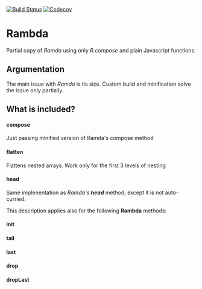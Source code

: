 [![Build Status](https://travis-ci.org/selfrefactor/ils.svg?branch=master)](https://travis-ci.org/selfrefactor/rambda)
[![Codecov](https://img.shields.io/codecov/c/github/selfrefactor/ils.svg)](https://codecov.io/gh/selfrefactor/rambda)

# Rambda

Partial copy of *Ramda* using only *R.compose* and plain Javascript functions.

## Argumentation
The main issue with *Ramda* is its size. Custom build and minification solve the issue only partially.

## What is included?

#### compose
  Just passing minified version of Ramda's compose method

#### flatten
  Flattens nested arrays. Work only for the first 3 levels of nesting

#### head

Same implenentation as *Ramda's* ***head*** method, except it is not auto-curried.

This description applies also for the following **Rambda** methods:

#### init

#### tail

#### last

#### drop

#### dropLast
